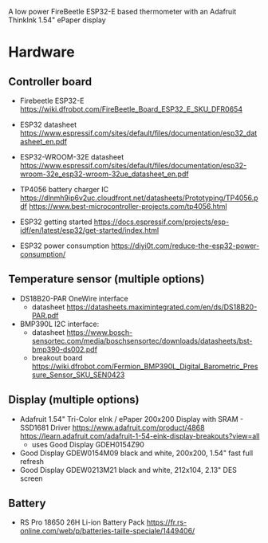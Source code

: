 A low power FireBeetle ESP32-E based thermometer with an Adafruit ThinkInk 1.54" ePaper display

# Hardware

## Controller board
- Firebeetle ESP32-E https://wiki.dfrobot.com/FireBeetle_Board_ESP32_E_SKU_DFR0654
- ESP32 datasheet https://www.espressif.com/sites/default/files/documentation/esp32_datasheet_en.pdf
- ESP32-WROOM-32E datasheet  https://www.espressif.com/sites/default/files/documentation/esp32-wroom-32e_esp32-wroom-32ue_datasheet_en.pdf
- TP4056 battery charger IC https://dlnmh9ip6v2uc.cloudfront.net/datasheets/Prototyping/TP4056.pdf
 https://www.best-microcontroller-projects.com/tp4056.html

- ESP32 getting started https://docs.espressif.com/projects/esp-idf/en/latest/esp32/get-started/index.html
- ESP32 power consumption https://diyi0t.com/reduce-the-esp32-power-consumption/

## Temperature sensor (multiple options)
- DS18B20-PAR OneWire interface
  - datasheet https://datasheets.maximintegrated.com/en/ds/DS18B20-PAR.pdf
- BMP390L I2C interface:
  - datasheet https://www.bosch-sensortec.com/media/boschsensortec/downloads/datasheets/bst-bmp390-ds002.pdf
  - breakout board https://wiki.dfrobot.com/Fermion_BMP390L_Digital_Barometric_Pressure_Sensor_SKU_SEN0423

## Display (multiple options)
- Adafruit 1.54" Tri-Color eInk / ePaper 200x200 Display with SRAM - SSD1681 Driver
https://www.adafruit.com/product/4868
https://learn.adafruit.com/adafruit-1-54-eink-display-breakouts?view=all
  - uses Good Display GDEH0154Z90
- Good Display GDEW0154M09 black and white, 200x200, 1.54" fast full refresh
- Good Display GDEW0213M21 black and white, 212x104, 2.13" DES screen

## Battery
- RS Pro 18650 26H Li-ion Battery Pack https://fr.rs-online.com/web/p/batteries-taille-speciale/1449406/
